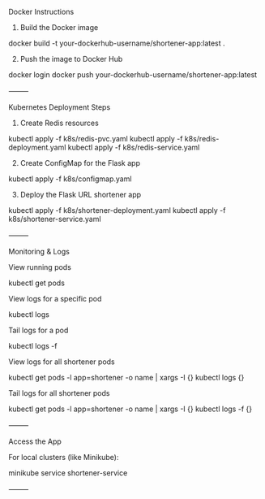 Docker Instructions

1. Build the Docker image

docker build -t your-dockerhub-username/shortener-app:latest .

2. Push the image to Docker Hub

docker login
docker push your-dockerhub-username/shortener-app:latest



⸻

Kubernetes Deployment Steps

1. Create Redis resources

kubectl apply -f k8s/redis-pvc.yaml
kubectl apply -f k8s/redis-deployment.yaml
kubectl apply -f k8s/redis-service.yaml

2. Create ConfigMap for the Flask app

kubectl apply -f k8s/configmap.yaml

3. Deploy the Flask URL shortener app

kubectl apply -f k8s/shortener-deployment.yaml
kubectl apply -f k8s/shortener-service.yaml



⸻

Monitoring & Logs

View running pods

kubectl get pods

View logs for a specific pod

kubectl logs <pod-name>

Tail logs for a pod

kubectl logs -f <pod-name>

View logs for all shortener pods

kubectl get pods -l app=shortener -o name | xargs -I {} kubectl logs {}

Tail logs for all shortener pods

kubectl get pods -l app=shortener -o name | xargs -I {} kubectl logs -f {}



⸻

Access the App

For local clusters (like Minikube):

minikube service shortener-service



⸻

